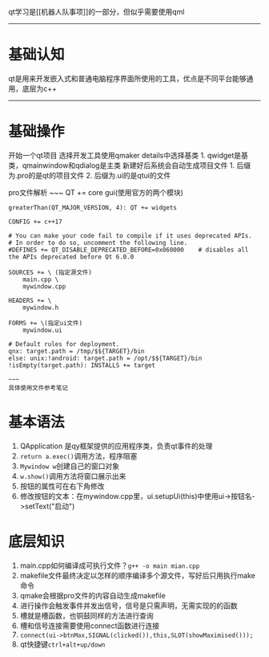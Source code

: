 qt学习是[[机器人队事项]]的一部分，但似乎需要使用qml
___
# 基础认知
qt是用来开发嵌入式和普通电脑程序界面所使用的工具，优点是不同平台能够通用，底层为c++

---
# 基础操作

开始一个qt项目
选择开发工具使用qmaker
details中选择基类
	1. qwidget是基类，qmainwindow和qdialog是主类
新建好后系统会自动生成项目文件
	1. 后缀为.pro的是qt的项目文件
	2. 后缀为.ui的是qtui的文件

pro文件解析
	~~~
	QT       += core gui(使用官方的两个模块)
	
	greaterThan(QT_MAJOR_VERSION, 4): QT += widgets
	
	CONFIG += c++17
	
	# You can make your code fail to compile if it uses deprecated APIs.
	# In order to do so, uncomment the following line.
	#DEFINES += QT_DISABLE_DEPRECATED_BEFORE=0x060000    # disables all the APIs deprecated before Qt 6.0.0
	
	SOURCES += \ (指定源文件)
	    main.cpp \
	    mywindow.cpp
	
	HEADERS += \
	    mywindow.h
	
	FORMS += \(指定ui文件)
	    mywindow.ui
	
	# Default rules for deployment.
	qnx: target.path = /tmp/$${TARGET}/bin
	else: unix:!android: target.path = /opt/$${TARGET}/bin
	!isEmpty(target.path): INSTALLS += target
	
	~~~
	具体使用文件参考笔记
# 基本语法
1.  QApplication 是qy框架提供的应用程序类，负责qt事件的处理
2. `return a.exec()`调用方法，程序阻塞
3. `Mywindow w`创建自己的窗口对象
4. `w.show()`调用方法将窗口展示出来
5. 按钮的属性可在右下角修改
6. 修改按钮的文本：在mywindow.cpp里，ui.setupUi(this)中使用ui->按钮名->setText("启动")
# 底层知识
1. main.cpp如何编译成可执行文件？`g++ -o main mian.cpp`
2. makefile文件最终决定以怎样的顺序编译多个源文件，写好后只用执行make命令
3. qmake会根据pro文件的内容自动生成makefile
4. 进行操作会触发事件并发出信号，信号是只需声明，无需实现的的函数
5. 槽就是槽函数，也铜鼓同样的方法进行查询
6. 槽和信号连接需要使用connect函数进行连接
7. `connect(ui->btnMax,SIGNAL(clicked()),this,SLOT(showMaximised()));`
8. qt快捷键`ctrl+alt+up/down`